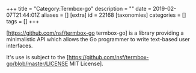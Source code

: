 +++
title = "Category:Termbox-go"
description = ""
date = 2019-02-07T21:44:01Z
aliases = []
[extra]
id = 22168
[taxonomies]
categories = []
tags = []
+++

[https://github.com/nsf/termbox-go termbox-go] is a library providing a minimalistic API which allows the Go programmer to write text-based user interfaces.

It's use is subject to the [https://github.com/nsf/termbox-go/blob/master/LICENSE MIT License].
